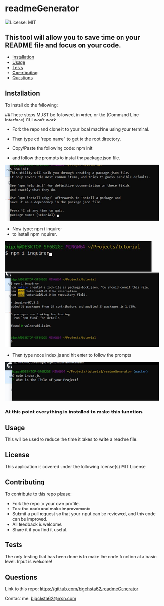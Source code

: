 # readmeGenerator
[![License: MIT](https://img.shields.io/badge/License-MIT-yellow.svg)](https://opensource.org/licenses/MIT)

## This tool will allow you to save time on your README file and focus on your code.

* [Installation](#installation)
* [Usage](#usage)
* [Tests](#tests)
* [Contributing](#contributing)
* [Questions](#questions)


## Installation
 To install do the following:

##These steps MUST be followed, in order, or the (Command Line Interface) CLI won’t work

* Fork the repo and clone it to your local machine using your terminal.

* Then type cd “repo name” to get to the root directory.

* Copy/Paste the following code: npm init 
 * and follow the prompts to instal the package.json file.
 
 ![npm init](https://github.com/bigchsta62/readmeGenerator/blob/master/images/npm.jpg?raw=true)

* Now type: npm i inquirer
 * to install npm inquirer.
 
 
![npm i inquirer](https://github.com/bigchsta62/readmeGenerator/blob/master/images/npm%202.jpg?raw=true)
![npm i inquirer](https://github.com/bigchsta62/readmeGenerator/blob/master/images/inquirer.jpg?raw=true)


* Then type node index.js and hit enter to follow the prompts

![cli](https://github.com/bigchsta62/readmeGenerator/blob/master/images/cli.jpg?raw=true)

### At this point everything is installed to make this function.


## Usage
 This will be used to reduce the time it takes to write a readme file. 

## License
This application is covered under the following license(s)
MIT License

## Contributing
   To contribute to this repo please:

* Fork the repo to your own profile.
* Test the code and make improvements
* Submit a pull request so that your input can be reviewed, and this code can be improved.
* All feedback is welcome.
* Share it if you find it useful.

## Tests
 The only testing that has been done is to make the code function at a basic level.
Input is welcome!

## Questions
Link to this repo:  https://github.com/bigchsta62/readmeGenerator

Contact me:  bigchsta62@msn.com
